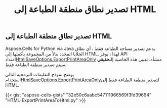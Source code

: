 ﻿---
title: تصدير نطاق منطقة الطباعة إلى HTML
type: docs
weight: 70
url: /ar/python-java/export-print-area-range-to/
---
## **تصدير نطاق منطقة الطباعة إلى HTML**
Aspose.Cells for Python via Java يدعم تصدير مساحة الطباعة فقط ، أي نطاق الخلايا المحدد بدلاً من المجموعة بأكملها إلى HTML. لهذا ، يوفر API امتداد[HtmlSaveOptions.ExportPrintAreaOnly](https://reference.aspose.com/cells/python/asposecells.api/htmlsaveoptions#ExportPrintAreaOnly) منشأه. تعيين هذه الخاصية إلى**حقيقي** سيتم تصدير منطقة الطباعة فقط.

يوضح نموذج التعليمات البرمجية التالي استخدام[HtmlSaveOptions.ExportPrintAreaOnly](https://reference.aspose.com/cells/python/asposecells.api/htmlsaveoptions#ExportPrintAreaOnly)لتصدير منطقة الطباعة فقط إلى HTML.

{{< gist "aspose-cells-gists" "32e50c6aabc547111966569f3fd39694" "HTML-ExportPrintAreaToHtml.py" >}}
